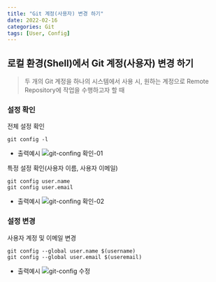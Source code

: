 ```yaml
---
title: "Git 계정(사용자) 변경 하기"
date: 2022-02-16
categories: Git
tags: [User, Config]
---
```


로컬 환경(Shell)에서 Git 계정(사용자) 변경 하기
------

> 두 개의 Git 계정을 하나의 시스템에서 사용 시, 원하는 계정으로 Remote Repository에 작업을 수행하고자 할 때

### 설정 확인

전체 설정 확인

``` shell
git config -l
```
- 출력예시
![git-confing 확인-01](https://user-images.githubusercontent.com/76153041/154203932-08c2ccee-1154-47e5-9de2-c4a89ed00e18.png)


특정 설정 확인(사용자 이름, 사용자 이메일)
``` shell
git config user.name
git config user.email
```
- 출력예시
![git-confing 확인-02](https://user-images.githubusercontent.com/76153041/154203935-2d0f7c70-01ff-46df-b9df-a7a8a2c06080.png)

### 설정 변경

사용자 계정 및 이메일 변경

``` shell
git config --global user.name $(username)
git config --global user.email $(useremail)
```

- 출력예시
![git-config 수정](https://user-images.githubusercontent.com/76153041/154203940-6bce8ce9-827d-449a-9b02-7c781b3ce793.png)





